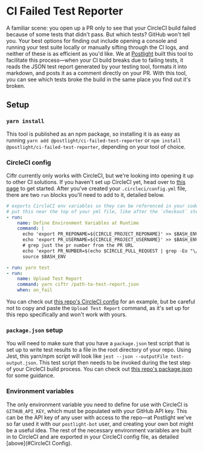 # CI Failed Test Reporter

A familiar scene: you open up a PR only to see that your CircleCI build failed because of some tests that didn't pass. But which tests? GitHub won't tell you. Your best options for finding out include opening a console and running your test suite locally or manually sifting through the CI logs, and neither of these is as efficient as you'd like. We at [Postlight](https://www.postlight.com) built this tool to facilitate this process—when your CI build breaks due to failing tests, it reads the JSON test report generated by your testing tool, formats it into markdown, and posts it as a comment directly on your PR. With this tool, you can see which tests broke the build in the same place you find out it's broken.

## Setup

### `yarn install`

This tool is published as an npm package, so installing it is as easy as running `yarn add @postlight/ci-failed-test-reporter` or `npm install @postlight/ci-failed-test-reporter`, depending on your tool of choice.

### CircleCI config

Ciftr currently only works with CircleCI, but we're looking into opening it up to other CI solutions. If you haven't set up CircleCI yet, head over to [this page](https://circleci.com/docs/2.0/getting-started/#section=getting-started) to get started. After you've created your `.circleci/config.yml` file, there are two `run` blocks you'll need to add to it, detailed below.

```yml
# exports CircleCI env variables so they can be referenced in your code
# put this near the top of your yml file, like after the `checkout` step
- run:
    name: Define Environment Variables at Runtime
    command: |
      echo 'export PR_REPONAME=${CIRCLE_PROJECT_REPONAME}' >> $BASH_ENV
      echo 'export PR_USERNAME=${CIRCLE_PROJECT_USERNAME}' >> $BASH_ENV
      # grep just the pr number from the PR URL
      echo 'export PR_NUMBER=$(echo $CIRCLE_PULL_REQUEST | grep -Eo "\/pull\/([0-9]+)" | grep -Eo "[0-9]+")' >> $BASH_ENV
      source $BASH_ENV
```

```yml
- run: yarn test
- run:
    name: Upload Test Report
    command: yarn ciftr /path-to-test-report.json
    when: on_fail
```

You can check out [this repo's CircleCI config](/.circleci/config.yml) for an example, but be careful not to copy and paste the `Upload Test Report` command, as it's set up for this repo specifically and won't work with yours.

### `package.json` setup

You will need to make sure that you have a `package.json` test script that is set up to write test results to a file in the root directory of your repo. Using Jest, this yarn/npm script will look like `jest --json --outputFile test-output.json`. This test script then needs to be invoked during the test step of your CircleCI build process. You can check out [this repo's package.json](/package.json) for some guidance.

### Environment variables

The only environment variable you need to define for use with CircleCI is `GITHUB_API_KEY`, which must be populated with your GitHub API key. This can be the API key of any user with access to the repo—at Postlight we've so far used it with our `postlight-bot` user, and creating your own bot might be a useful idea. The rest of the necessary environment variables are built in to CircleCI and are exported in your CircleCI config file, as detailed [above](#CircleCI Config).
